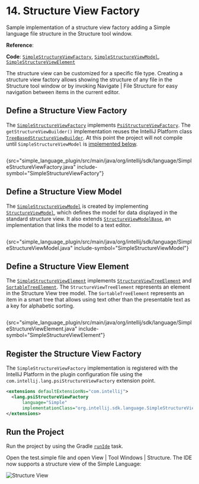 <!-- Copyright 2000-2024 JetBrains s.r.o. and contributors. Use of this source code is governed by the Apache 2.0 license. -->

# 14. Structure View Factory

<link-summary>Sample implementation of a structure view factory adding a Simple language file structure in the Structure tool window.</link-summary>

<tldr>

**Reference**: [](structure_view.md)

**Code**: [`SimpleStructureViewFactory`](%gh-sdk-samples-master%/simple_language_plugin/src/main/java/org/intellij/sdk/language/SimpleStructureViewFactory.java),
[`SimpleStructureViewModel`](%gh-sdk-samples-master%/simple_language_plugin/src/main/java/org/intellij/sdk/language/SimpleStructureViewModel.java),
[`SimpleStructureViewElement`](%gh-sdk-samples-master%/simple_language_plugin/src/main/java/org/intellij/sdk/language/SimpleStructureViewElement.java)

</tldr>

<include from="language_and_filetype.md" element-id="custom_language_tutorial_header"></include>

The structure view can be customized for a specific file type.
Creating a structure view factory allows showing the structure of any file in the <control>Structure</control> tool window or by invoking <ui-path>Navigate | File Structure</ui-path> for easy navigation between items in the current editor.

## Define a Structure View Factory

The [`SimpleStructureViewFactory`](%gh-sdk-samples-master%/simple_language_plugin/src/main/java/org/intellij/sdk/language/SimpleStructureViewFactory.java)
implements [`PsiStructureViewFactory`](%gh-ic%/platform/editor-ui-api/src/com/intellij/lang/PsiStructureViewFactory.java).
The `getStructureViewBuilder()` implementation reuses the IntelliJ Platform class [`TreeBasedStructureViewBuilder`](%gh-ic%/platform/editor-ui-api/src/com/intellij/ide/structureView/TreeBasedStructureViewBuilder.java).
At this point the project will not compile until `SimpleStructureViewModel` is [implemented below](#define-a-structure-view-model).

```java
```
{src="simple_language_plugin/src/main/java/org/intellij/sdk/language/SimpleStructureViewFactory.java" include-symbol="SimpleStructureViewFactory"}

## Define a Structure View Model

The [`SimpleStructureViewModel`](%gh-sdk-samples-master%/simple_language_plugin/src/main/java/org/intellij/sdk/language/SimpleStructureViewModel.java) is created by implementing [`StructureViewModel`](%gh-ic%/platform/editor-ui-api/src/com/intellij/ide/structureView/StructureViewModel.java), which defines the model for data displayed in the standard structure view.
It also extends [`StructureViewModelBase`](%gh-ic%/platform/editor-ui-api/src/com/intellij/ide/structureView/StructureViewModelBase.java), an implementation that links the model to a text editor.

```java
```
{src="simple_language_plugin/src/main/java/org/intellij/sdk/language/SimpleStructureViewModel.java" include-symbol="SimpleStructureViewModel"}

## Define a Structure View Element

The [`SimpleStructureViewElement`](%gh-sdk-samples-master%/simple_language_plugin/src/main/java/org/intellij/sdk/language/SimpleStructureViewElement.java)
implements [`StructureViewTreeElement`](%gh-ic%/platform/editor-ui-api/src/com/intellij/ide/structureView/StructureViewTreeElement.java) and [`SortableTreeElement`](%gh-ic%/platform/editor-ui-api/src/com/intellij/ide/util/treeView/smartTree/SortableTreeElement.java).
The `StructureViewTreeElement` represents an element in the Structure View tree model.
The `SortableTreeElement` represents an item in a smart tree that allows using text other than the presentable text as a key for alphabetic sorting.

```java
```
{src="simple_language_plugin/src/main/java/org/intellij/sdk/language/SimpleStructureViewElement.java" include-symbol="SimpleStructureViewElement"}

## Register the Structure View Factory

The `SimpleStructureViewFactory` implementation is registered with the IntelliJ Platform in the plugin configuration file using the `com.intellij.lang.psiStructureViewFactory` extension point.

```xml
<extensions defaultExtensionNs="com.intellij">
  <lang.psiStructureViewFactory
      language="Simple"
      implementationClass="org.intellij.sdk.language.SimpleStructureViewFactory"/>
</extensions>
```

## Run the Project

Run the project by using the Gradle [`runIde`](creating_plugin_project.md#running-a-plugin-with-the-runide-gradle-task) task.

Open the <path>test.simple</path> file and open <ui-path>View | Tool Windows | Structure</ui-path>.
The IDE now supports a structure view of the Simple Language:

![Structure View](structure_view.png)
